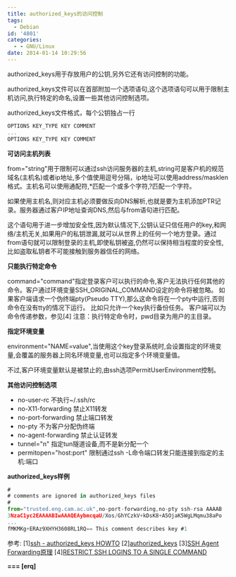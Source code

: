 ```yaml
---
title: authorized_keys的访问控制
tags:
  - Debian
id: '4801'
categories:
  - - GNU/Linux
date: 2014-01-14 10:29:56
---
```


authorized_keys用于存放用户的公钥,另外它还有访问控制的功能。
<!-- more -->
authorized_keys文件可以在首部附加一个选项语句,这个选项语句可以用于限制主机访问,执行特定的命名,设置一些其他访问控制选项。

authorized_keys文件格式，每个公钥独占一行
```js
OPTIONS KEY_TYPE KEY COMMENT
...
OPTIONS KEY_TYPE KEY COMMENT
```

**可访问主机列表**

from="string"用于限制可以通过ssh访问服务器的主机,string可是客户机的规范域名(主机名)或者ip地址,多个值使用逗号分隔，ip地址可以使用address/masklen格式。主机名可以使用通配符,*匹配一个或多个字符,?匹配一个字符。

如果使用主机名,则对应主机必须要做反向DNS解析,也就是要为主机添加PTR记录。服务器通过客户IP地址查询DNS,然后与from语句进行匹配。

这个语句用于进一步增加安全性,因为默认情况下,公钥认证只信任用户的key,和网络/主机无关,如果用户的私钥泄漏,就可以从世界上的任何一个地方登录。通过from语句就可以限制登录的主机,即使私钥被盗,仍然可以保持相当程度的安全性,比如盗取私钥者不可能接触到服务器信任的网络。

**只能执行特定命令**

command="command"指定登录客户可以执行的命令,客户无法执行任何其他的命令。客户通过环境变量SSH_ORIGINAL_COMMAND设定的命令将被忽略。 
如果客户端请求一个伪终端pty(Pseudo TTY),那么这命令将在一个pty中运行,否则命令在没有tty的情况下运行。
比如只允许一个key执行备份任务。
客户端可以为命令传递参数，参见\[4\]
注意：执行特定命令时，pwd目录为用户的主目录。

**指定环境变量**

environment="NAME=value",当使用这个key登录系统时,会设置指定的环境变量,会覆盖的服务器上同名环境变量,也可以指定多个环境变量值。

不过,客户环境变量默认是被禁止的,由ssh选项PermitUserEnvironment控制。

**其他访问控制选项**

*   no-user-rc
不执行~/.ssh/rc
*   no-X11-forwarding
禁止X11转发
*   no-port-forwarding
禁止端口转发
*   no-pty
不为客户分配伪终端
*   no-agent-forwarding
禁止认证转发
*   tunnel="n"
指定tun隧道设备,而不是新分配一个
*   permitopen="host:port"
限制通过ssh -L命令端口转发只能连接到指定的主机:端口

**authorized_keys样例**
```js
#
# comments are ignored in authorized_keys files
#
from="trusted.eng.cam.ac.uk",no-port-forwarding,no-pty ssh-rsa AAAAB
3NzaC1yc2EAAAABIwAAAQEAybmcqaU/Xos/GhYCzkV+kDsK8+A5OjaK5WgLMqmu38aPo
...
fMKMKg+ERAz9XHYH3608RL1RQ== This comment describes key #1
```

参考:
\[1\][ssh - authorized_keys HOWTO](http://www-h.eng.cam.ac.uk/help/jpmg/ssh/authorized_keys_howto.html)
\[2\][authorized_keys](http://man.he.net/man5/authorized_keys)
\[3\][SSH Agent Forwarding原理](http://blog.pkufranky.com/2012/08/ssh-agent-forwarding-guide/)
\[4\][RESTRICT SSH LOGINS TO A SINGLE COMMAND](https://research.kudelskisecurity.com/2013/05/14/restrict-ssh-logins-to-a-single-command/)

**\===
\[erq\]**